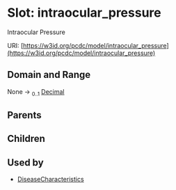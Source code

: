
# Slot: intraocular_pressure


Intraocular Pressure

URI: [https://w3id.org/pcdc/model/intraocular_pressure](https://w3id.org/pcdc/model/intraocular_pressure)


## Domain and Range

None &#8594;  <sub>0..1</sub> [Decimal](types/Decimal.md)

## Parents


## Children


## Used by

 * [DiseaseCharacteristics](DiseaseCharacteristics.md)
